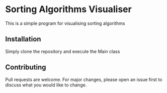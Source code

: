 # Sorting Algorithms Visualiser

This is a simple program for visualising sorting algorithms

## Installation

Simply clone the repository and execute the Main class

## Contributing

Pull requests are welcome. For major changes, please open an issue first
to discuss what you would like to change.
